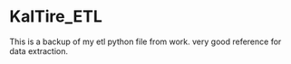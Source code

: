 # KalTire_ETL

This is a backup of my etl python file from work. very good reference for data extraction. 
